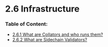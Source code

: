 # 2.6 Infrastructure

### **Table of Content:**

* [2.6.1 What are Collators and who runs them?](2.6.1-what-are-collators-and-who-runs-them.md)
* [2.6.2 What are Sidechain Validators?](2.6.2-what-are-sidechain-validators.md)
